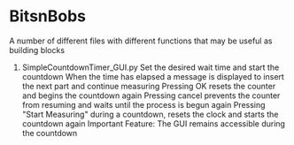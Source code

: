 # BitsnBobs
A number of different files with different functions that may be useful as building blocks

1. SimpleCountdownTimer_GUI.py
  Set the desired wait time and start the countdown
  When the time has elapsed a message is displayed to insert the next part and continue measuring
    Pressing OK resets the counter and begins the countdown again
    Pressing cancel prevents the counter from resuming and waits until the process is begun again
  Pressing "Start Measuring" during a countdown, resets the clock and starts the countdown again
  Important Feature:
    The GUI remains accessible during the countdown
